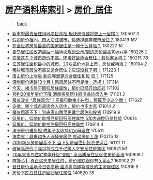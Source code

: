 [房产语料库索引](../../README.md)  > [房价_居住](房价_居住.md)
====
> [back](../README.md)

- [新市府最贵居住用地项目亮相 板块房价或将更上一层楼？](http://jkwz.applinzi.com/ittc/7100323399622722567.html#%E6%96%B0%E5%B8%82%E5%BA%9C%E6%9C%80%E8%B4%B5%E5%B1%85%E4%BD%8F%E7%94%A8%E5%9C%B0%E9%A1%B9%E7%9B%AE%E4%BA%AE%E7%9B%B8+%E6%9D%BF%E5%9D%97%E6%88%BF%E4%BB%B7%E6%88%96%E5%B0%86%E6%9B%B4%E4%B8%8A%E4%B8%80%E5%B1%82%E6%A5%BC%EF%BC%9F) 180507 *3* 
- [假如房价相同，四大沿江城市，你选择哪座城市居住？](http://jkwz.applinzi.com/ittc/7093716257985790993.html#%E5%81%87%E5%A6%82%E6%88%BF%E4%BB%B7%E7%9B%B8%E5%90%8C%EF%BC%8C%E5%9B%9B%E5%A4%A7%E6%B2%BF%E6%B1%9F%E5%9F%8E%E5%B8%82%EF%BC%8C%E4%BD%A0%E9%80%89%E6%8B%A9%E5%93%AA%E5%BA%A7%E5%9F%8E%E5%B8%82%E5%B1%85%E4%BD%8F%EF%BC%9F) 180419 *167* 
- [在全世界房价最高的国家居住是一种什么体验？](http://jkwz.applinzi.com/ittc/7074725997088080912.html#%E5%9C%A8%E5%85%A8%E4%B8%96%E7%95%8C%E6%88%BF%E4%BB%B7%E6%9C%80%E9%AB%98%E7%9A%84%E5%9B%BD%E5%AE%B6%E5%B1%85%E4%BD%8F%E6%98%AF%E4%B8%80%E7%A7%8D%E4%BB%80%E4%B9%88%E4%BD%93%E9%AA%8C%EF%BC%9F) 180227 *10* 
- [麦岛居住区改造最后一幅地块规划公示/周边房价最高10w+/平](http://jkwz.applinzi.com/ittc/7074416152501814283.html#%E9%BA%A6%E5%B2%9B%E5%B1%85%E4%BD%8F%E5%8C%BA%E6%94%B9%E9%80%A0%E6%9C%80%E5%90%8E%E4%B8%80%E5%B9%85%E5%9C%B0%E5%9D%97%E8%A7%84%E5%88%92%E5%85%AC%E7%A4%BA%2F%E5%91%A8%E8%BE%B9%E6%88%BF%E4%BB%B7%E6%9C%80%E9%AB%9810w%2B%2F%E5%B9%B3) 180226 *2* 
- [安徽这几个城市房价不高，环境好最适合居住！有你家乡吗？](http://jkwz.applinzi.com/ittc/7070295046287262736.html#%E5%AE%89%E5%BE%BD%E8%BF%99%E5%87%A0%E4%B8%AA%E5%9F%8E%E5%B8%82%E6%88%BF%E4%BB%B7%E4%B8%8D%E9%AB%98%EF%BC%8C%E7%8E%AF%E5%A2%83%E5%A5%BD%E6%9C%80%E9%80%82%E5%90%88%E5%B1%85%E4%BD%8F%EF%BC%81%E6%9C%89%E4%BD%A0%E5%AE%B6%E4%B9%A1%E5%90%97%EF%BC%9F) 180215 *78* 
- [江苏居住面积最小的城市，20块高价地将上市，房价或再涨？](http://jkwz.applinzi.com/ittc/7054721544318616582.html#%E6%B1%9F%E8%8B%8F%E5%B1%85%E4%BD%8F%E9%9D%A2%E7%A7%AF%E6%9C%80%E5%B0%8F%E7%9A%84%E5%9F%8E%E5%B8%82%EF%BC%8C20%E5%9D%97%E9%AB%98%E4%BB%B7%E5%9C%B0%E5%B0%86%E4%B8%8A%E5%B8%82%EF%BC%8C%E6%88%BF%E4%BB%B7%E6%88%96%E5%86%8D%E6%B6%A8%EF%BC%9F) 180104 *2* 
- [哪些城市房价不高又适合居住？应该没有了吧！](http://jkwz.applinzi.com/ittc/7050317257559770129.html#%E5%93%AA%E4%BA%9B%E5%9F%8E%E5%B8%82%E6%88%BF%E4%BB%B7%E4%B8%8D%E9%AB%98%E5%8F%88%E9%80%82%E5%90%88%E5%B1%85%E4%BD%8F%EF%BC%9F%E5%BA%94%E8%AF%A5%E6%B2%A1%E6%9C%89%E4%BA%86%E5%90%A7%EF%BC%81) 171223 *1* 
- [唐山房价上涨后 到底哪里更适合居住和投 资？](http://jkwz.applinzi.com/ittc/7039896290748531728.html#%E5%94%90%E5%B1%B1%E6%88%BF%E4%BB%B7%E4%B8%8A%E6%B6%A8%E5%90%8E+%E5%88%B0%E5%BA%95%E5%93%AA%E9%87%8C%E6%9B%B4%E9%80%82%E5%90%88%E5%B1%85%E4%BD%8F%E5%92%8C%E6%8A%95+%E8%B5%84%EF%BC%9F) 171125  
- [深圳房价连跌13个月！购房居住不再是唯一选择！](http://jkwz.applinzi.com/ittc/7035805277448832017.html#%E6%B7%B1%E5%9C%B3%E6%88%BF%E4%BB%B7%E8%BF%9E%E8%B7%8C13%E4%B8%AA%E6%9C%88%EF%BC%81%E8%B4%AD%E6%88%BF%E5%B1%85%E4%BD%8F%E4%B8%8D%E5%86%8D%E6%98%AF%E5%94%AF%E4%B8%80%E9%80%89%E6%8B%A9%EF%BC%81) 171114  
- [今天，楼市终于回归居住属性，房价已经开始反转](http://jkwz.applinzi.com/ittc/7031492601302221840.html#%E4%BB%8A%E5%A4%A9%EF%BC%8C%E6%A5%BC%E5%B8%82%E7%BB%88%E4%BA%8E%E5%9B%9E%E5%BD%92%E5%B1%85%E4%BD%8F%E5%B1%9E%E6%80%A7%EF%BC%8C%E6%88%BF%E4%BB%B7%E5%B7%B2%E7%BB%8F%E5%BC%80%E5%A7%8B%E5%8F%8D%E8%BD%AC) 171102  
- [预判2018年房价下降 渭南买房居住瞄准品质盘入手](http://jkwz.applinzi.com/ittc/7030967277736952849.html#%E9%A2%84%E5%88%A42018%E5%B9%B4%E6%88%BF%E4%BB%B7%E4%B8%8B%E9%99%8D+%E6%B8%AD%E5%8D%97%E4%B9%B0%E6%88%BF%E5%B1%85%E4%BD%8F%E7%9E%84%E5%87%86%E5%93%81%E8%B4%A8%E7%9B%98%E5%85%A5%E6%89%8B) 171101 *3* 
- [房价改变 “居住观念”？买房只敢挑小户型，预算至少这个数！](http://jkwz.applinzi.com/ittc/7029086522228343825.html#%E6%88%BF%E4%BB%B7%E6%94%B9%E5%8F%98+%E2%80%9C%E5%B1%85%E4%BD%8F%E8%A7%82%E5%BF%B5%E2%80%9D%EF%BC%9F%E4%B9%B0%E6%88%BF%E5%8F%AA%E6%95%A2%E6%8C%91%E5%B0%8F%E6%88%B7%E5%9E%8B%EF%BC%8C%E9%A2%84%E7%AE%97%E8%87%B3%E5%B0%91%E8%BF%99%E4%B8%AA%E6%95%B0%EF%BC%81) 171027  
- [安徽，哪个城市最适合人居住，房价也不太高](http://jkwz.applinzi.com/ittc/7023477054807475217.html#%E5%AE%89%E5%BE%BD%EF%BC%8C%E5%93%AA%E4%B8%AA%E5%9F%8E%E5%B8%82%E6%9C%80%E9%80%82%E5%90%88%E4%BA%BA%E5%B1%85%E4%BD%8F%EF%BC%8C%E6%88%BF%E4%BB%B7%E4%B9%9F%E4%B8%8D%E5%A4%AA%E9%AB%98) 171014 *2* 
- [房价居高不下！到底唐山哪里更适合居住和投资](http://jkwz.applinzi.com/ittc/7014977267858670608.html#%E6%88%BF%E4%BB%B7%E5%B1%85%E9%AB%98%E4%B8%8D%E4%B8%8B%EF%BC%81%E5%88%B0%E5%BA%95%E5%94%90%E5%B1%B1%E5%93%AA%E9%87%8C%E6%9B%B4%E9%80%82%E5%90%88%E5%B1%85%E4%BD%8F%E5%92%8C%E6%8A%95%E8%B5%84) 170919 *9* 
- [低房价、低地价助推住房回归居住属性 5年内调控仍是趋势](http://jkwz.applinzi.com/ittc/7013107326469538576.html#%E4%BD%8E%E6%88%BF%E4%BB%B7%E3%80%81%E4%BD%8E%E5%9C%B0%E4%BB%B7%E5%8A%A9%E6%8E%A8%E4%BD%8F%E6%88%BF%E5%9B%9E%E5%BD%92%E5%B1%85%E4%BD%8F%E5%B1%9E%E6%80%A7+5%E5%B9%B4%E5%86%85%E8%B0%83%E6%8E%A7%E4%BB%8D%E6%98%AF%E8%B6%8B%E5%8A%BF) 170914  
- [低房价、低地价助推住房回归居住属性](http://jkwz.applinzi.com/ittc/7013053340861334545.html#%E4%BD%8E%E6%88%BF%E4%BB%B7%E3%80%81%E4%BD%8E%E5%9C%B0%E4%BB%B7%E5%8A%A9%E6%8E%A8%E4%BD%8F%E6%88%BF%E5%9B%9E%E5%BD%92%E5%B1%85%E4%BD%8F%E5%B1%9E%E6%80%A7) 170914 *4* 
- [澳洲房价难负担 成年子女选择和父母居住](http://jkwz.applinzi.com/ittc/6966417681145136132.html#%E6%BE%B3%E6%B4%B2%E6%88%BF%E4%BB%B7%E9%9A%BE%E8%B4%9F%E6%8B%85+%E6%88%90%E5%B9%B4%E5%AD%90%E5%A5%B3%E9%80%89%E6%8B%A9%E5%92%8C%E7%88%B6%E6%AF%8D%E5%B1%85%E4%BD%8F) 170511  
- [海南省：越来越多人选择来居住 推动房价上涨](http://jkwz.applinzi.com/ittc/6934928200349254661.html#%E6%B5%B7%E5%8D%97%E7%9C%81%EF%BC%9A%E8%B6%8A%E6%9D%A5%E8%B6%8A%E5%A4%9A%E4%BA%BA%E9%80%89%E6%8B%A9%E6%9D%A5%E5%B1%85%E4%BD%8F+%E6%8E%A8%E5%8A%A8%E6%88%BF%E4%BB%B7%E4%B8%8A%E6%B6%A8) 170215 *12* 
- [2016新乡房价居高不下 当下买房居住比投资更适合](http://jkwz.applinzi.com/ittc/6899251138800387076.html#2016%E6%96%B0%E4%B9%A1%E6%88%BF%E4%BB%B7%E5%B1%85%E9%AB%98%E4%B8%8D%E4%B8%8B+%E5%BD%93%E4%B8%8B%E4%B9%B0%E6%88%BF%E5%B1%85%E4%BD%8F%E6%AF%94%E6%8A%95%E8%B5%84%E6%9B%B4%E9%80%82%E5%90%88) 161111 *11* 
- [破解高房价？深圳将成立千亿级人才安居住房集团](http://jkwz.applinzi.com/ittc/6880334357155283972.html#%E7%A0%B4%E8%A7%A3%E9%AB%98%E6%88%BF%E4%BB%B7%EF%BC%9F%E6%B7%B1%E5%9C%B3%E5%B0%86%E6%88%90%E7%AB%8B%E5%8D%83%E4%BA%BF%E7%BA%A7%E4%BA%BA%E6%89%8D%E5%AE%89%E5%B1%85%E4%BD%8F%E6%88%BF%E9%9B%86%E5%9B%A2) 160921 *50* 
- [20年来青岛住宅整体升级&quot;变脸&quot; 高品质居住区促使房价高涨](http://jkwz.applinzi.com/ittc/6875382381531366405.html#20%E5%B9%B4%E6%9D%A5%E9%9D%92%E5%B2%9B%E4%BD%8F%E5%AE%85%E6%95%B4%E4%BD%93%E5%8D%87%E7%BA%A7%26quot%3B%E5%8F%98%E8%84%B8%26quot%3B+%E9%AB%98%E5%93%81%E8%B4%A8%E5%B1%85%E4%BD%8F%E5%8C%BA%E4%BF%83%E4%BD%BF%E6%88%BF%E4%BB%B7%E9%AB%98%E6%B6%A8) 160908 *1* 
- [瞎操心 ▏真正买房来居住的，房价涨跌跟你有关系么?](http://jkwz.applinzi.com/ittc/6873285083800273925.html#%E7%9E%8E%E6%93%8D%E5%BF%83+%E2%96%8F%E7%9C%9F%E6%AD%A3%E4%B9%B0%E6%88%BF%E6%9D%A5%E5%B1%85%E4%BD%8F%E7%9A%84%EF%BC%8C%E6%88%BF%E4%BB%B7%E6%B6%A8%E8%B7%8C%E8%B7%9F%E4%BD%A0%E6%9C%89%E5%85%B3%E7%B3%BB%E4%B9%88%3F) 160902 *21* 
- [昔日房价洼地今日变高地 盘点青岛即将成长的主流居住区](http://jkwz.applinzi.com/ittc/547650615720373029.html#%E6%98%94%E6%97%A5%E6%88%BF%E4%BB%B7%E6%B4%BC%E5%9C%B0%E4%BB%8A%E6%97%A5%E5%8F%98%E9%AB%98%E5%9C%B0+%E7%9B%98%E7%82%B9%E9%9D%92%E5%B2%9B%E5%8D%B3%E5%B0%86%E6%88%90%E9%95%BF%E7%9A%84%E4%B8%BB%E6%B5%81%E5%B1%85%E4%BD%8F%E5%8C%BA) 150816 *9* 
- [房价下跌凸显住房回归居住属性](http://jkwz.applinzi.com/ittc/547650611369902444.html#%E6%88%BF%E4%BB%B7%E4%B8%8B%E8%B7%8C%E5%87%B8%E6%98%BE%E4%BD%8F%E6%88%BF%E5%9B%9E%E5%BD%92%E5%B1%85%E4%BD%8F%E5%B1%9E%E6%80%A7) 140820 *78* 
